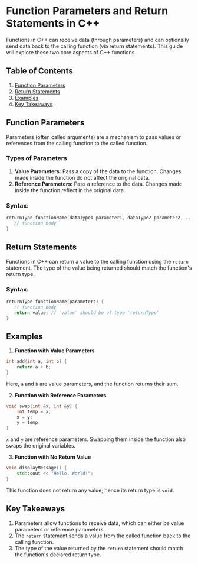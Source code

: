 
# Function Parameters and Return Statements in C++

Functions in C++ can receive data (through parameters) and can optionally send data back to the calling function (via return statements). This guide will explore these two core aspects of C++ functions.

## Table of Contents

1. [Function Parameters](#function-parameters)
2. [Return Statements](#return-statements)
3. [Examples](#examples)
4. [Key Takeaways](#key-takeaways)

## Function Parameters

Parameters (often called arguments) are a mechanism to pass values or references from the calling function to the called function.

### Types of Parameters

1. **Value Parameters:** Pass a copy of the data to the function. Changes made inside the function do not affect the original data.
2. **Reference Parameters:** Pass a reference to the data. Changes made inside the function reflect in the original data.

### Syntax:

```c++
returnType functionName(dataType1 parameter1, dataType2 parameter2, ...) {
   // function body
}
```

## Return Statements

Functions in C++ can return a value to the calling function using the `return` statement. The type of the value being returned should match the function's return type.

### Syntax:

```c++
returnType functionName(parameters) {
   // function body
   return value; // 'value' should be of type 'returnType'
}
```

## Examples

1. **Function with Value Parameters**

```c++
int add(int a, int b) {
    return a + b;
}
```

Here, `a` and `b` are value parameters, and the function returns their sum.

2. **Function with Reference Parameters**

```c++
void swap(int &x, int &y) {
    int temp = x;
    x = y;
    y = temp;
}
```

`x` and `y` are reference parameters. Swapping them inside the function also swaps the original variables.

3. **Function with No Return Value**

```c++
void displayMessage() {
    std::cout << "Hello, World!";
}
```

This function does not return any value; hence its return type is `void`.

## Key Takeaways

1. Parameters allow functions to receive data, which can either be value parameters or reference parameters.
2. The `return` statement sends a value from the called function back to the calling function.
3. The type of the value returned by the `return` statement should match the function's declared return type.
